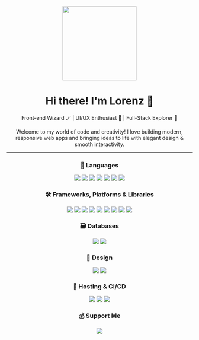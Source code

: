 <div align="center">

  <img src="https://media.giphy.com/media/v1.Y2lkPTc5MGI3NjExcHdsdzA4emdlZWxrdTZwbW1lNWdiNzU3ZHV5N2dmNW9vNnBhYXZzdCZlcD12MV9naWZzX3NlYXJjaCZjdD1n/vFKqnCdLPNOKc/giphy.gif" width="200"/>

  <h1>Hi there! I'm Lorenz 👋</h1>
  <p>Front-end Wizard 🪄 | UI/UX Enthusiast 🎨 | Full-Stack Explorer 🚀</p>

  <p>Welcome to my world of code and creativity! I love building modern, responsive web apps and bringing ideas to life with elegant design & smooth interactivity.</p>

</div>

---

<div align="center">

  <h3>🚀 Languages</h3>
  <p>
    <img src="https://img.shields.io/badge/typescript-%23007ACC.svg?style=for-the-badge&logo=typescript&logoColor=white"/>
    <img src="https://img.shields.io/badge/javascript-%23323330.svg?style=for-the-badge&logo=javascript&logoColor=%23F7DF1E"/>
    <img src="https://img.shields.io/badge/kotlin-%237F52FF.svg?style=for-the-badge&logo=kotlin&logoColor=white"/>
    <img src="https://img.shields.io/badge/java-%23ED8B00.svg?style=for-the-badge&logo=openjdk&logoColor=white"/>
    <img src="https://img.shields.io/badge/html5-%23E34F26.svg?style=for-the-badge&logo=html5&logoColor=white"/>
    <img src="https://img.shields.io/badge/css3-%231572B6.svg?style=for-the-badge&logo=css3&logoColor=white"/>
    <img src="https://img.shields.io/badge/c%23-%23239120.svg?style=for-the-badge&logo=csharp&logoColor=white"/>
  </p>

  <h3>🛠 Frameworks, Platforms & Libraries</h3>
  <p>
    <img src="https://img.shields.io/badge/.NET-5C2D91?style=for-the-badge&logo=.net&logoColor=white"/>
    <img src="https://img.shields.io/badge/bootstrap-%238511FA.svg?style=for-the-badge&logo=bootstrap&logoColor=white"/>
    <img src="https://img.shields.io/badge/daisyui-5A0EF8?style=for-the-badge&logo=daisyui&logoColor=white"/>
    <img src="https://img.shields.io/badge/node.js-6DA55F?style=for-the-badge&logo=node.js&logoColor=white"/>
    <img src="https://img.shields.io/badge/Next-black?style=for-the-badge&logo=next.js&logoColor=white"/>
    <img src="https://img.shields.io/badge/react-%2320232a.svg?style=for-the-badge&logo=react&logoColor=%2361DAFB"/>
    <img src="https://img.shields.io/badge/radix%20ui-161618.svg?style=for-the-badge&logo=radix-ui&logoColor=white"/>
    <img src="https://img.shields.io/badge/tailwindcss-%2338B2AC.svg?style=for-the-badge&logo=tailwind-css&logoColor=white"/>
    <img src="https://img.shields.io/badge/vite-%23646CFF.svg?style=for-the-badge&logo=vite&logoColor=white"/>
  </p>

  <h3>🗃 Databases</h3>
  <p>
    <img src="https://img.shields.io/badge/mysql-4479A1.svg?style=for-the-badge&logo=mysql&logoColor=white"/>
    <img src="https://img.shields.io/badge/Supabase-3ECF8E?style=for-the-badge&logo=supabase&logoColor=white"/>
  </p>

  <h3>🎨 Design</h3>
  <p>
    <img src="https://img.shields.io/badge/figma-%23F24E1E.svg?style=for-the-badge&logo=figma&logoColor=white"/>
    <img src="https://img.shields.io/badge/Canva-%2300C4CC.svg?style=for-the-badge&logo=Canva&logoColor=white"/>
  </p>

  <h3>🚢 Hosting & CI/CD</h3>
  <p>
    <img src="https://img.shields.io/badge/vercel-%23000000.svg?style=for-the-badge&logo=vercel&logoColor=white"/>
    <img src="https://img.shields.io/badge/git-%23F05033.svg?style=for-the-badge&logo=git&logoColor=white"/>
    <img src="https://img.shields.io/badge/github-%23121011.svg?style=for-the-badge&logo=github&logoColor=white"/>
  </p>

  <h3>💰 Support Me</h3>
  <p>
    <a href="https://buymeacoffee.com/loreeeenzz">
      <img src="https://img.shields.io/badge/Buy%20Me%20a%20Coffee-ffdd00?style=for-the-badge&logo=buy-me-a-coffee&logoColor=black" />
    </a>
  </p>

</div>
